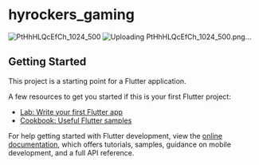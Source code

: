 # hyrockers_gaming

![PtHhHLQcEfCh_1024_500](https://github.com/user-attachments/assets/6e165824-54f9-43b1-8a1c-5a0181b70923)
![Uploading PtHhHLQcEfCh_1024_500.png…]()



## Getting Started

This project is a starting point for a Flutter application.

A few resources to get you started if this is your first Flutter project:

- [Lab: Write your first Flutter app](https://docs.flutter.dev/get-started/codelab)
- [Cookbook: Useful Flutter samples](https://docs.flutter.dev/cookbook)

For help getting started with Flutter development, view the
[online documentation](https://docs.flutter.dev/), which offers tutorials,
samples, guidance on mobile development, and a full API reference.
